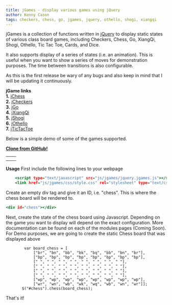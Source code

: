 ```yaml
---
title: jGames - display various games using jQuery
author: Kenny Cason
tags: checkers, chess, go, jgames, jquery, othello, shogi, xiangqi
---
```


jGames is a collection of functions written in <a href="http://jquery.com/" target="blank">jQuery</a> to display static states of various class board games, including Checkers, Chess, Go, XiangQi, Shogi, Othello, Tic Tac Toe, Cards, and Dice.

It also supports display of a series of states (i.e. an animation). This is useful when you want to show a series of moves for demonstration purposes. The time between transitions is also configurable.

As this is the first release be wary of any bugs and also keep in mind that I will be updating it continuously.

<strong>jGame links</strong> <br/>
<strong>1.</strong> <a href="/posts/2011-08-08-jchess.html">jChess</a> <br/>
<strong>2.</strong> <a href="/posts/2011-08-08-jcheckers.html">jCheckers</a><br/>
<strong>3.</strong> <a href="/posts/2011-08-08-jgo.html">jGo</a> <br/>
<strong>4.</strong> <a href="/posts/2011-08-08-jxiangqi.html">jXiangQi</a> <br/>
<strong>5.</strong> <a href="/posts/2011-08-08-jshogi.html">jShogi</a> <br/>
<strong>6.</strong> <a href="/posts/2011-08-08-jothello.html">jOthello</a> <br/>
<strong>7.</strong> <a href="/posts/2011-08-08-jtictactoe.html">jTicTacToe</a> <br/>

Below is a simple demo of some of the games supported.

<strong><a href="https://github.com/kennycason/jGames" target="blank">Clone from GitHub!</a></strong>

<table>
<tr><td><div id="chess"></div></td><td><div id="chess_anim"></div></td></tr>
<tr><td><div id="go13"></div></td></td><td><div id="checkers"></div></td></tr>
</table>

<strong>Usage</strong>
First include the following lines to your webpage

```{.html .numberLines startFrom="1"}
    <script type="text/javascript" src="js/jgames/jquery.jgames.js"></script>
    <link href="js/jgames/css/style.css" rel="stylesheet" type="text/css" />

```
Create an empty div tag and give it an ID, i.e. "chess". This is where the chess board will be rendered to.

```{.html .numberLines startFrom="1"}
<div id="chess"></div>

```
Next, create the state of the chess board using Javascript. Depending on the game you want to display will depend on the exact configuration. More documentation can be found on each of the modules pages (Coming Soon). For Demo purposes, we are going to create the static Chess board that was displayed above

```{.javascript .numberLines startFrom="1"}
        var board_chess = [
            ["br", "bn", "bb", "bk", "bq", "bb", "bn", "br"],
            ["bp", "bp", "bp", "bp", "bp", "bp", "bp", "bp"],
            [" ", " ", " ", " ", " ", " ", " ", " "],
            [" ", " ", " ", " ", " ", " ", " ", " "],
            [" ", " ", " ", " ", " ", " ", " ", " "],
            [" ", " ", " ", " ", " ", " ", " ", " "],
            ["wp", "wp", "wp", "wp", "wp", "wp", "wp", "wp"],
            ["wr", "wn", "wb", "wk", "wq", "wb", "wn", "wr"]];
       $("#chess").chess(board_chess);

```
That's it!
<script src="//ajax.googleapis.com/ajax/libs/jquery/1.6.2/jquery.min.js" type="text/javascript"></script>
<script type="text/javascript" src="/js/jgames/jquery.jgames.js"></script>
<script type="text/javascript" src="/js/jgames/jquery.jgames.demo-data.js"></script>
<link href="/js/jgames/css/style.css" rel="stylesheet" type="text/css" />
<script type="text/javascript">
<!--
$(document).ready(function(){$("#checkers").checkers(board_checkers);$("#chess").chess(board_chess);$("#go13").go(board_go_13);$("#chess_anim").chessAnimator(chessAnim, 1000);});
//--></script>
